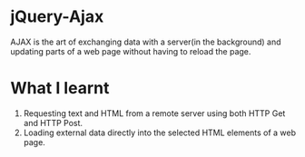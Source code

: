 # jQuery-Ajax

AJAX is the art of exchanging data with a server(in the background) and updating parts of a web page without having
to reload the page.

# What I learnt

1. Requesting text and HTML from a remote server using both HTTP Get and HTTP Post.
2. Loading external data directly into the selected HTML elements of a web page.
